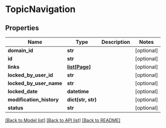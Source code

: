 # TopicNavigation

## Properties
Name | Type | Description | Notes
------------ | ------------- | ------------- | -------------
**domain_id** | **str** |  | [optional] 
**id** | **str** |  | [optional] 
**links** | [**list[Page]**](Page.md) |  | [optional] 
**locked_by_user_id** | **str** |  | [optional] 
**locked_by_user_name** | **str** |  | [optional] 
**locked_date** | **datetime** |  | [optional] 
**modification_history** | **dict(str, str)** |  | [optional] 
**status** | **str** |  | [optional] 

[[Back to Model list]](../README.md#documentation-for-models) [[Back to API list]](../README.md#documentation-for-api-endpoints) [[Back to README]](../README.md)

